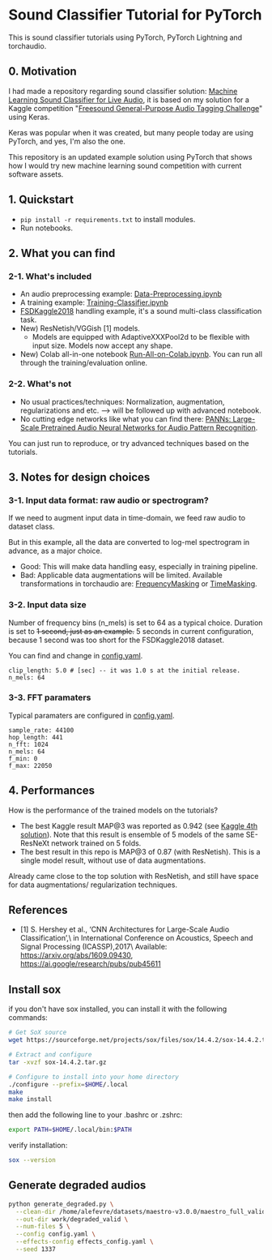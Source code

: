 # Sound Classifier Tutorial for PyTorch

This is sound classifier tutorials using PyTorch, PyTorch Lightning and torchaudio.

## 0. Motivation

I had made a repository regarding sound classifier solution: [Machine Learning Sound Classifier for Live Audio](https://github.com/daisukelab/ml-sound-classifier),
it is based on my solution for a Kaggle competition "[Freesound General-Purpose Audio Tagging Challenge](https://www.kaggle.com/c/freesound-audio-tagging)" using Keras.

Keras was popular when it was created, but many people today are using PyTorch, and yes, I'm also the one.

This repository is an updated example solution using PyTorch that shows how I would try new machine learning sound competition with current software assets.

## 1. Quickstart

- `pip install -r requirements.txt` to install modules.
- Run notebooks.

## 2. What you can find

### 2-1. What's included

- An audio preprocessing example: [Data-Preprocessing.ipynb](Data-Preprocessing.ipynb)
- A training example: [Training-Classifier.ipynb](Training-Classifier.ipynb)
- [FSDKaggle2018](https://zenodo.org/record/2552860#.X9TH6mT7RzU) handling example, it's a sound multi-class classification task.
- New) ResNetish/VGGish [1] models.
    - Models are equipped with AdaptiveXXXPool2d to be flexible with input size. Models now accept any shape.
- New) Colab all-in-one notebook [Run-All-on-Colab.ipynb](Run-All-on-Colab.ipynb). You can run all through the training/evaluation online.

### 2-2. What's not

- No usual practices/techniques: Normalization, augmentation, regularizations and etc. --> will be followed up with advanced notebook.
- No cutting edge networks like what you can find there: [PANNs: Large-Scale Pretrained Audio Neural Networks for Audio Pattern Recognition](https://github.com/qiuqiangkong/audioset_tagging_cnn).

You can just run to reproduce, or try advanced techniques based on the tutorials.

## 3. Notes for design choices

### 3-1. Input data format: raw audio or spectrogram?

If we need to augment input data in time-domain, we feed raw audio to dataset class.

But in this example, all the data are converted to log-mel spectrogram in advance, as a major choice.

- Good: This will make data handling easy, especially in training pipeline.
- Bad: Applicable data augmentations will be limited. Available transformations in torchaudio are: [FrequencyMasking](https://pytorch.org/audio/stable/transforms.html#frequencymasking) or [TimeMasking](https://pytorch.org/audio/stable/transforms.html#timemasking).

### 3-2. Input data size

Number of frequency bins (n_mels) is set to 64 as a typical choice.
Duration is set to ~~1 second, just as an example.~~ 5 seconds in current configuration, because 1 second was too short for the FSDKaggle2018 dataset.

You can find and change in [config.yaml](config.yaml).

    clip_length: 5.0 # [sec] -- it was 1.0 s at the initial release.
    n_mels: 64

### 3-3. FFT paramaters

Typical paramaters are configured in [config.yaml](config.yaml).

    sample_rate: 44100
    hop_length: 441
    n_fft: 1024
    n_mels: 64
    f_min: 0
    f_max: 22050

## 4. Performances

How is the performance of the trained models on the tutorials?

- The best Kaggle result MAP@3 was reported as 0.942 (see [Kaggle 4th solution](https://www.kaggle.com/c/freesound-audio-tagging/discussion/62634)). Note that this result is ensemble of 5 models of the same SE-ResNeXt network trained on 5 folds.
- The best result in this repo is MAP@3 of 0.87 (with ResNetish). This is a single model result, without use of data augmentations.

Already came close to the top solution with ResNetish, and still have space for data augmentations/ regularization techniques.

## References

- [1] S. Hershey et al., ‘CNN Architectures for Large-Scale Audio Classification’,\ in International Conference on Acoustics, Speech and Signal Processing (ICASSP),2017\ Available: https://arxiv.org/abs/1609.09430, https://ai.google/research/pubs/pub45611

## Install sox

if you don't have sox installed, you can install it with the following commands:

```bash
# Get SoX source
wget https://sourceforge.net/projects/sox/files/sox/14.4.2/sox-14.4.2.tar.gz

# Extract and configure
tar -xvzf sox-14.4.2.tar.gz

# Configure to install into your home directory
./configure --prefix=$HOME/.local
make
make install
```

then add the following line to your .bashrc or .zshrc:

```bash
export PATH=$HOME/.local/bin:$PATH
```

verify installation:

```bash
sox --version
```

## Generate degraded audios

```bash
python generate_degraded.py \
  --clean-dir /home/alefevre/datasets/maestro-v3.0.0/maestro_full_valid/ \
  --out-dir work/degraded_valid \
  --num-files 5 \
  --config config.yaml \
  --effects-config effects_config.yaml \
  --seed 1337
```